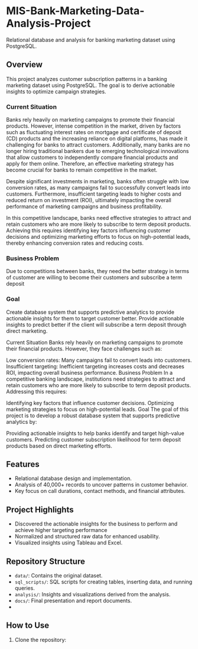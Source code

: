 # MIS-Bank-Marketing-Data-Analysis-Project
Relational database and analysis for banking marketing dataset using PostgreSQL.

## Overview
This project analyzes customer subscription patterns in a banking marketing dataset using PostgreSQL. The goal is to derive actionable insights to optimize campaign strategies.

### Current Situation
Banks rely heavily on marketing campaigns to promote their financial products. However, intense competition in the market, driven by factors such as fluctuating interest rates on mortgage and certificate of deposit (CD) products and the increasing reliance on digital platforms, has made it challenging for banks to attract customers. Additionally, many banks are no longer hiring traditional bankers due to emerging technological innovations that allow customers to independently compare financial products and apply for them online. Therefore, an effective marketing strategy has become crucial for banks to remain competitive in the market.

Despite significant investments in marketing, banks often struggle with low conversion rates, as many campaigns fail to successfully convert leads into customers. Furthermore, insufficient targeting leads to higher costs and reduced return on investment (ROI), ultimately impacting the overall performance of marketing campaigns and business profitability.

In this competitive landscape, banks need effective strategies to attract and retain customers who are more likely to subscribe to term deposit products. Achieving this requires identifying key factors influencing customer decisions and optimizing marketing efforts to focus on high-potential leads, thereby enhancing conversion rates and reducing costs.

### Business Problem
Due to competitions between banks, they need the better strategy in terms of customer are willing to become their customers  and subscribe a term deposit 

### Goal
Create database system that supports predictive analytics to provide actionable insights for them to target customer better.
Provide actionable insights to predict better if the client will subscribe a term deposit through direct marketing.


Current Situation
Banks rely heavily on marketing campaigns to promote their financial products. However, they face challenges such as:

Low conversion rates: Many campaigns fail to convert leads into customers.
Insufficient targeting: Inefficient targeting increases costs and decreases ROI, impacting overall business performance.
Business Problem
In a competitive banking landscape, institutions need strategies to attract and retain customers who are more likely to subscribe to term deposit products. Addressing this requires:

Identifying key factors that influence customer decisions.
Optimizing marketing strategies to focus on high-potential leads.
Goal
The goal of this project is to develop a robust database system that supports predictive analytics by:

Providing actionable insights to help banks identify and target high-value customers.
Predicting customer subscription likelihood for term deposit products based on direct marketing efforts.


## Features
- Relational database design and implementation.
- Analysis of 40,000+ records to uncover patterns in customer behavior.
- Key focus on call durations, contact methods, and financial attributes.

## Project Highlights
- Discovered the actionable insights for the business to perform and achieve higher targeting performance
- Normalized and structured raw data for enhanced usability.
- Visualized insights using Tableau and Excel.

## Repository Structure
- `data/`: Contains the original dataset.
- `sql_scripts/`: SQL scripts for creating tables, inserting data, and running queries.
- `analysis/`: Insights and visualizations derived from the analysis.
- `docs/`: Final presentation and report documents.
- 

## How to Use
1. Clone the repository:
